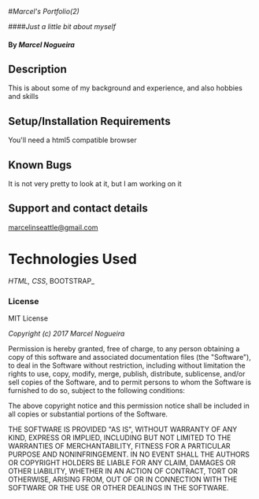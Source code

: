 #_Marcel's Portfolio(2)_

####_Just a little bit about myself_

#### By _**Marcel Nogueira**_

## Description

This is about some of my background and experience, and also hobbies and skills

## Setup/Installation Requirements

You'll need a html5 compatible browser

## Known Bugs

It is not very pretty to look at it, but I am working on it

## Support and contact details

marcelinseattle@gmail.com

# Technologies Used

_HTML, CSS_, BOOTSTRAP_

### License

MIT License

_Copyright (c) 2017 Marcel Nogueira_

Permission is hereby granted, free of charge, to any person obtaining a copy
of this software and associated documentation files (the "Software"), to deal
in the Software without restriction, including without limitation the rights
to use, copy, modify, merge, publish, distribute, sublicense, and/or sell
copies of the Software, and to permit persons to whom the Software is
furnished to do so, subject to the following conditions:

The above copyright notice and this permission notice shall be included in all
copies or substantial portions of the Software.

THE SOFTWARE IS PROVIDED "AS IS", WITHOUT WARRANTY OF ANY KIND, EXPRESS OR
IMPLIED, INCLUDING BUT NOT LIMITED TO THE WARRANTIES OF MERCHANTABILITY,
FITNESS FOR A PARTICULAR PURPOSE AND NONINFRINGEMENT. IN NO EVENT SHALL THE
AUTHORS OR COPYRIGHT HOLDERS BE LIABLE FOR ANY CLAIM, DAMAGES OR OTHER
LIABILITY, WHETHER IN AN ACTION OF CONTRACT, TORT OR OTHERWISE, ARISING FROM,
OUT OF OR IN CONNECTION WITH THE SOFTWARE OR THE USE OR OTHER DEALINGS IN THE
SOFTWARE.
